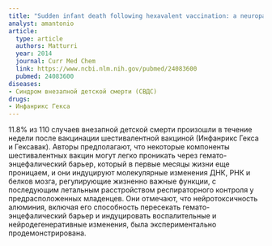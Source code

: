 ```yaml
---
title: "Sudden infant death following hexavalent vaccination: a neuropathologic study"
analyst: amantonio
article:
  type: article
  authors: Matturri
  year: 2014
  journal: Curr Med Chem
  link: https://www.ncbi.nlm.nih.gov/pubmed/24083600
  pubmed: 24083600
diseases:
- Синдром внезапной детской смерти (СВДС)
drugs:
- Инфанрикс Гекса
---
```


11.8% из 110 случаев внезапной детской смерти произошли в течение недели после вакцинации шестивалентной вакциной (Инфанрикс Гекса и Гексавак).
Авторы предполагают, что некоторые компоненты шестивалентных вакцин могут легко проникать через гемато-энцефалический барьер, который в первые месяцы жизни еще проницаем, и они индуцируют молекулярные изменения ДНК, РНК и белков мозга, регулирующие жизненно важные функции, с последующим летальным расстройством респираторного контроля у предрасположенных младенцев. Они отмечают, что нейротоксичность алюминия, включая его способность пересекать гемато-энцефалический барьер и индуцировать воспалительные и нейродегенеративные изменения, была экспериментально продемонстрирована.
